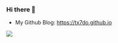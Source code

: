 ### Hi there 👋

- My Github Blog: <https://tx7do.github.io>

<img align="center" src="https://github-readme-stats.vercel.app/api/top-langs/?username=tx7do&theme=<THEME_NAME>" />


<!--
**tx7do/tx7do** is a ✨ _special_ ✨ repository because its `README.md` (this file) appears on your GitHub profile.

Here are some ideas to get you started:

- 🔭 I’m currently working on ...
- 🌱 I’m currently learning ...
- 👯 I’m looking to collaborate on ...
- 🤔 I’m looking for help with ...
- 💬 Ask me about ...
- 📫 How to reach me: ...
- 😄 Pronouns: ...
- ⚡ Fun fact: ...
-->
